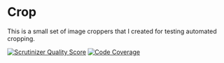 # Crop

This is a small set of image croppers that I created for testing automated cropping. 

[![Scrutinizer Quality Score](https://scrutinizer-ci.com/g/stojg/crop/badges/quality-score.png?s=3fb9e495961dba3ae96d96d7632236ef0227d3cb)](https://scrutinizer-ci.com/g/stojg/crop/)
[![Code Coverage](https://scrutinizer-ci.com/g/stojg/crop/badges/coverage.png?s=cbd5ef15ca6f4f886bbcd88d45eb79cc861368cc)](https://scrutinizer-ci.com/g/stojg/crop/)

